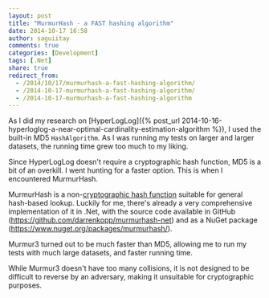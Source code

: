 ```yaml
---
layout: post
title: "MurmurHash - a FAST hashing algorithm"
date: 2014-10-17 16:58
author: saguiitay
comments: true
categories: [Development]
tags: [.Net]
share: true
redirect_from:
  - /2014/10/17/murmurhash-a-fast-hashing-algorithm/
  - /2014-10-17-murmurhash-a-fast-hashing-algorithm/
  - /2014-10-17-murmurhash-a-fast-hashing-algorithm
---
```

As I did my research on [HyperLogLog]({% post_url 2014-10-16-hyperloglog-a-near-optimal-cardinality-estimation-algorithm %}), I used the built-in MD5 `HashAlgorithm`.
As I was running my tests on larger and larger datasets, the running time grew too much to my liking.

Since HyperLogLog doesn't require a cryptographic hash function, MD5 is a bit of an overkill. I went hunting for a faster option. This is when I encountered MurmurHash.

MurmurHash is a non-[cryptographic hash function](http://en.wikipedia.org/wiki/Cryptographic_hash_function) suitable for general hash-based lookup. Luckily for me,
there's already a very comprehensive implementation of it in .Net, with the source code available in GitHub (<https://github.com/darrenkopp/murmurhash-net>) and
as a NuGet package (<https://www.nuget.org/packages/murmurhash/>).

Murmur3 turned out to be much faster than MD5, allowing me to run my tests with much large datasets, and faster running time.

While Murmur3 doesn't have too many collisions, it is not designed to be difficult to reverse by an adversary, making it unsuitable for cryptographic purposes.

